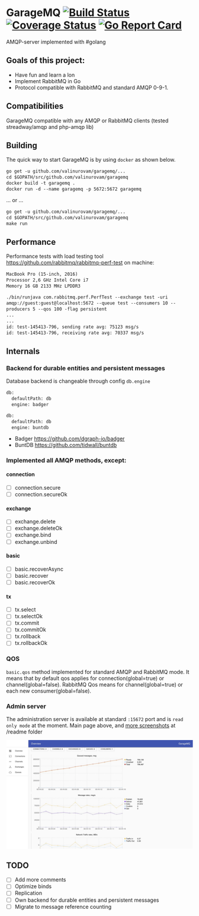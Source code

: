 # GarageMQ [![Build Status](https://travis-ci.org/valinurovam/garagemq.svg?branch=master)](https://travis-ci.org/valinurovam/garagemq) [![Coverage Status](https://coveralls.io/repos/github/valinurovam/garagemq/badge.svg)](https://coveralls.io/github/valinurovam/garagemq) [![Go Report Card](https://goreportcard.com/badge/github.com/valinurovam/garagemq)](https://goreportcard.com/report/github.com/valinurovam/garagemq)

AMQP-server implemented with #golang

## Goals of this project:

- Have fun and learn a lon
- Implement RabbitMQ in Go
- Protocol compatible with RabbitMQ and standard AMQP 0-9-1.

## Compatibilities
GarageMQ compatible with any AMQP or RabbitMQ clients (tested streadway/amqp and php-amqp lib)

## Building

The quick way to start GarageMQ is by using `docker` as shown below. 

```shell
go get -u github.com/valinurovam/garagemq/...
cd $GOPATH/src/github.com/valinurovam/garagemq
docker build -t garagemq .
docker run -d --name garagemq -p 5672:5672 garagemq

```
... or ...
```shell
go get -u github.com/valinurovam/garagemq/...
cd $GOPATH/src/github.com/valinurovam/garagemq
make run
```

## Performance

Performance tests with load testing tool https://github.com/rabbitmq/rabbitmq-perf-test on machine:
``` 
MacBook Pro (15-inch, 2016)
Processor 2,6 GHz Intel Core i7
Memory 16 GB 2133 MHz LPDDR3
```

```shell
./bin/runjava com.rabbitmq.perf.PerfTest --exchange test -uri amqp://guest:guest@localhost:5672 --queue test --consumers 10 --producers 5 --qos 100 -flag persistent
...
...
id: test-145413-796, sending rate avg: 75123 msg/s
id: test-145413-796, receiving rate avg: 70337 msg/s
```

## Internals

### Backend for durable entities and persistent messages
Database backend is changeable through config `db.engine` 
```
db:
  defaultPath: db
  engine: badger
```
```
db:
  defaultPath: db
  engine: buntdb
```
- Badger https://github.com/dgraph-io/badger
- BuntDB https://github.com/tidwall/buntdb



### Implemented all AMQP methods, except:
 
#### connection 

- [ ] connection.secure
- [ ] connection.secureOk 

#### exchange

- [ ] exchange.delete
- [ ] exchange.deleteOk
- [ ] exchange.bind
- [ ] exchange.unbind

#### basic

- [ ] basic.recoverAsync
- [ ] basic.recover
- [ ] basic.recoverOk 

#### tx

- [ ] tx.select
- [ ] tx.selectOk
- [ ] tx.commit
- [ ] tx.commitOk
- [ ] tx.rollback
- [ ] tx.rollbackOk

### QOS

`basic.qos` method implemented for standard AMQP and RabbitMQ mode. It means that by default qos applies for connection(global=true) or channel(global=false). 
RabbitMQ Qos means for channel(global=true) or each new consumer(global=false).

### Admin server

The administration server is available at standard `:15672` port and is `read only mode` at the moment. Main page above, and [more screenshots](/readme) at /readme folder

![Overview](readme/overview.jpg)

## TODO
- [ ] Add more comments
- [ ] Optimize binds
- [ ] Replication
- [ ] Own backend for durable entities and persistent messages
- [ ] Migrate to message reference counting
